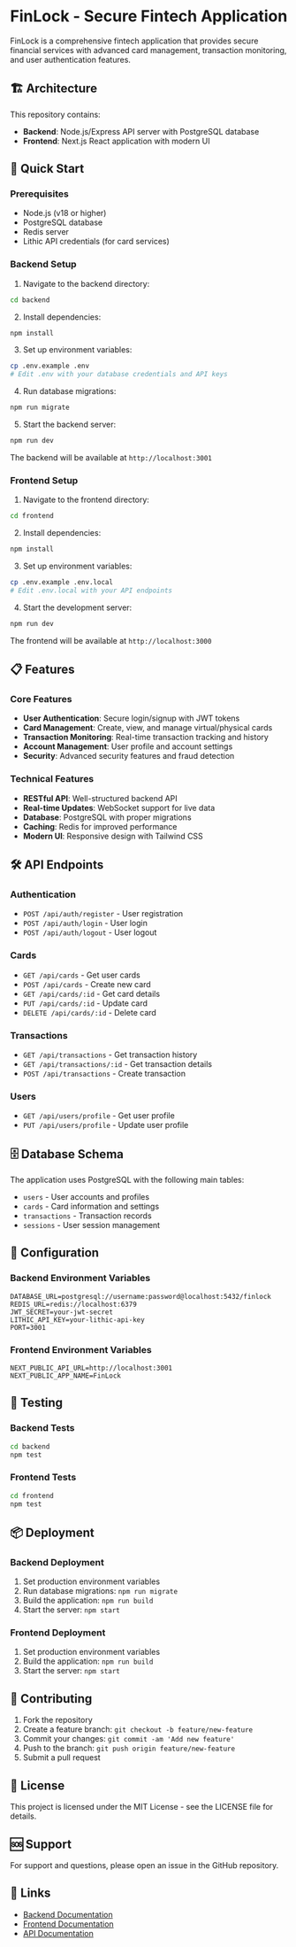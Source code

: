 # FinLock - Secure Fintech Application

FinLock is a comprehensive fintech application that provides secure financial services with advanced card management, transaction monitoring, and user authentication features.

## 🏗️ Architecture

This repository contains:
- **Backend**: Node.js/Express API server with PostgreSQL database
- **Frontend**: Next.js React application with modern UI

## 🚀 Quick Start

### Prerequisites
- Node.js (v18 or higher)
- PostgreSQL database
- Redis server
- Lithic API credentials (for card services)

### Backend Setup

1. Navigate to the backend directory:
```bash
cd backend
```

2. Install dependencies:
```bash
npm install
```

3. Set up environment variables:
```bash
cp .env.example .env
# Edit .env with your database credentials and API keys
```

4. Run database migrations:
```bash
npm run migrate
```

5. Start the backend server:
```bash
npm run dev
```

The backend will be available at `http://localhost:3001`

### Frontend Setup

1. Navigate to the frontend directory:
```bash
cd frontend
```

2. Install dependencies:
```bash
npm install
```

3. Set up environment variables:
```bash
cp .env.example .env.local
# Edit .env.local with your API endpoints
```

4. Start the development server:
```bash
npm run dev
```

The frontend will be available at `http://localhost:3000`

## 📋 Features

### Core Features
- **User Authentication**: Secure login/signup with JWT tokens
- **Card Management**: Create, view, and manage virtual/physical cards
- **Transaction Monitoring**: Real-time transaction tracking and history
- **Account Management**: User profile and account settings
- **Security**: Advanced security features and fraud detection

### Technical Features
- **RESTful API**: Well-structured backend API
- **Real-time Updates**: WebSocket support for live data
- **Database**: PostgreSQL with proper migrations
- **Caching**: Redis for improved performance
- **Modern UI**: Responsive design with Tailwind CSS

## 🛠️ API Endpoints

### Authentication
- `POST /api/auth/register` - User registration
- `POST /api/auth/login` - User login
- `POST /api/auth/logout` - User logout

### Cards
- `GET /api/cards` - Get user cards
- `POST /api/cards` - Create new card
- `GET /api/cards/:id` - Get card details
- `PUT /api/cards/:id` - Update card
- `DELETE /api/cards/:id` - Delete card

### Transactions
- `GET /api/transactions` - Get transaction history
- `GET /api/transactions/:id` - Get transaction details
- `POST /api/transactions` - Create transaction

### Users
- `GET /api/users/profile` - Get user profile
- `PUT /api/users/profile` - Update user profile

## 🗄️ Database Schema

The application uses PostgreSQL with the following main tables:
- `users` - User accounts and profiles
- `cards` - Card information and settings
- `transactions` - Transaction records
- `sessions` - User session management

## 🔧 Configuration

### Backend Environment Variables
```env
DATABASE_URL=postgresql://username:password@localhost:5432/finlock
REDIS_URL=redis://localhost:6379
JWT_SECRET=your-jwt-secret
LITHIC_API_KEY=your-lithic-api-key
PORT=3001
```

### Frontend Environment Variables
```env
NEXT_PUBLIC_API_URL=http://localhost:3001
NEXT_PUBLIC_APP_NAME=FinLock
```

## 🧪 Testing

### Backend Tests
```bash
cd backend
npm test
```

### Frontend Tests
```bash
cd frontend
npm test
```

## 📦 Deployment

### Backend Deployment
1. Set production environment variables
2. Run database migrations: `npm run migrate`
3. Build the application: `npm run build`
4. Start the server: `npm start`

### Frontend Deployment
1. Set production environment variables
2. Build the application: `npm run build`
3. Start the server: `npm start`

## 🤝 Contributing

1. Fork the repository
2. Create a feature branch: `git checkout -b feature/new-feature`
3. Commit your changes: `git commit -am 'Add new feature'`
4. Push to the branch: `git push origin feature/new-feature`
5. Submit a pull request

## 📄 License

This project is licensed under the MIT License - see the LICENSE file for details.

## 🆘 Support

For support and questions, please open an issue in the GitHub repository.

## 🔗 Links

- [Backend Documentation](./backend/README.md)
- [Frontend Documentation](./frontend/README.md)
- [API Documentation](./docs/api.md)
